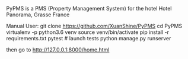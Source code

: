 PyPMS is a PMS (Property Management System) for the hotel Hotel Panorama, Grasse France

Manual User:
git clone https://github.com/XuanShine/PyPMS
cd PyPMS
virtualenv -p python3.6 venv
source venv/bin/activate
pip install -r requirements.txt
pytest  # launch tests
python manage.py runserver

then go to http://127.0.0.1:8000/home.html